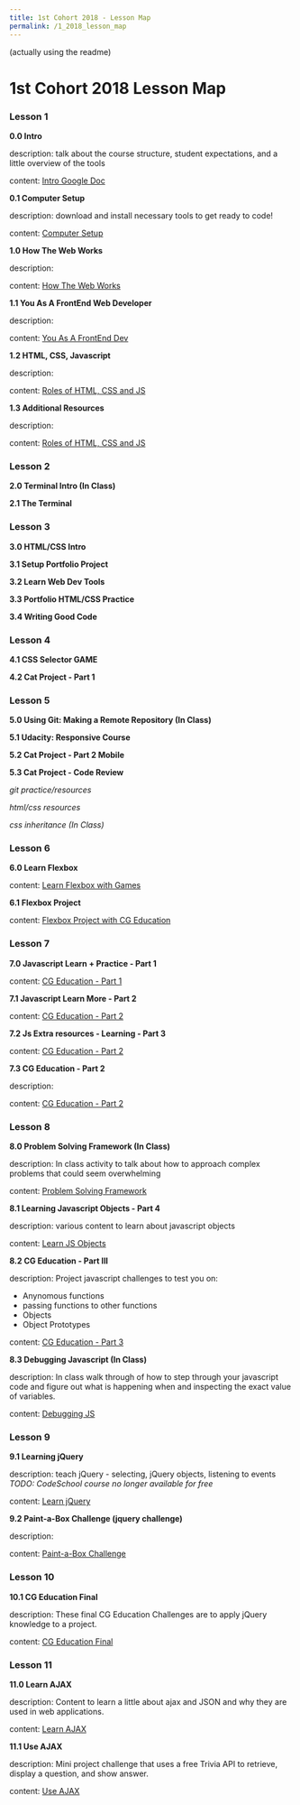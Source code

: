 ```yaml
---
title: 1st Cohort 2018 - Lesson Map
permalink: /1_2018_lesson_map
---
```


(actually using the readme)
# 1st Cohort 2018 Lesson Map


### Lesson 1

**0.0 Intro**

description: talk about the course structure, student expectations, and a little overview of the tools

content: [Intro Google Doc](https://docs.google.com/document/d/1ZIiwjH--SGzN46xHJW4F7-JKpLa5GYez0JUxn-5ON0M/edit)


**0.1 Computer Setup**

description: download and install necessary tools to get ready to code!

content: [Computer Setup](1_2018/lesson_1/0_computer_setup)


**1.0 How The Web Works**

description:

content: [How The Web Works](1_2018/lesson_1/1_how_web_works)


**1.1 You As A FrontEnd Web Developer**

description:

content: [You As A FrontEnd Dev](1_2018/lesson_1/2_you_as_dev)


**1.2 HTML, CSS, Javascript**

description:

content: [Roles of HTML, CSS and JS](1_2018/lesson_1/3_roles_of_lang)


**1.3 Additional Resources**

description:

content: [Roles of HTML, CSS and JS](1_2018/lesson_1/4_resources)


### Lesson 2

**2.0 Terminal Intro (In Class)**

**2.1 The Terminal**


### Lesson 3

**3.0 HTML/CSS Intro**

**3.1 Setup Portfolio Project**

**3.2 Learn Web Dev Tools**

**3.3 Portfolio HTML/CSS Practice**

**3.4 Writing Good Code**


### Lesson 4

**4.1 CSS Selector GAME**

**4.2 Cat Project - Part 1**


### Lesson 5

**5.0 Using Git: Making a Remote Repository (In Class)**

**5.1 Udacity: Responsive Course**

**5.2 Cat Project - Part 2 Mobile**

**5.3 Cat Project - Code Review**

_git practice/resources_

_html/css resources_

_css inheritance (In Class)_


### Lesson 6

**6.0 Learn Flexbox**

content: [Learn Flexbox with Games](1_2018/lesson_6/0_flexbox_learn)


**6.1 Flexbox Project**

content: [Flexbox Project with CG Education](1_2018/lesson_6/1_flexbox_project)


### Lesson 7

**7.0 Javascript Learn + Practice - Part 1**

content: [CG Education - Part 1](1_2018/lesson_7/0_cg_ed_1)

**7.1 Javascript Learn More - Part 2**

content: [CG Education - Part 2](1_2018/lesson_7/1_learn_js)

**7.2 Js Extra resources - Learning - Part 3**

content: [CG Education - Part 2](1_2018/lesson_7/2_js_extra_resources)

**7.3 CG Education - Part 2**

description:

content: [CG Education - Part 2](1_2018/lesson_8/3_cg_ed_2)


### Lesson 8

**8.0 Problem Solving Framework (In Class)**

description: In class activity to talk about how to approach complex problems that could seem overwhelming

content: [Problem Solving Framework](1_2018/in_class/problem_solving_framework)


**8.1 Learning Javascript Objects - Part 4**

description: various content to learn about javascript objects

content: [Learn JS Objects](1_2018/lesson_8/1_js_obj)


**8.2 CG Education - Part III**

description: Project javascript challenges to test you on:
* Anynomous functions
* passing functions to other functions
* Objects
* Object Prototypes

content: [CG Education - Part 3](1_2018/lesson_8/2_cg_ed_3)


**8.3 Debugging Javascript (In Class)**

description: In class walk through of how to step through your javascript code and figure out what is happening when and inspecting the exact value of variables.

content: [Debugging JS](1_2018/in_class/debugging_js)


### Lesson 9

**9.1 Learning jQuery**

description: teach jQuery - selecting, jQuery objects, listening to events
_TODO: CodeSchool course no longer available for free_

content: [Learn jQuery](1_2018/lesson_9/1_learn_jquery)

**9.2 Paint-a-Box Challenge (jquery challenge)**

description:

content: [Paint-a-Box Challenge](1_2018/lesson_9/2_paint_box)


### Lesson 10

**10.1 CG Education Final**

description: These final CG Education Challenges are to apply jQuery knowledge to a project.

content: [CG Education Final](1_2018/lesson_10/1_cg_ed_final)


### Lesson 11

**11.0 Learn AJAX**

description: Content to learn a little about ajax and JSON and why they are used in web applications.

content: [Learn AJAX](1_2018/lesson_11/0_learn_ajax)

**11.1 Use AJAX**

description: Mini project challenge that uses a free Trivia API to retrieve, display a question, and show answer.

content: [Use AJAX](1_2018/lesson_11/1_use_ajax)
